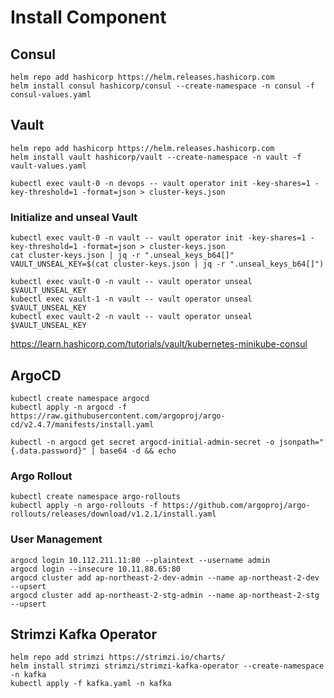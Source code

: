 
# Install Component

## Consul

```shell
helm repo add hashicorp https://helm.releases.hashicorp.com
helm install consul hashicorp/consul --create-namespace -n consul -f consul-values.yaml
```


## Vault

```shell
helm repo add hashicorp https://helm.releases.hashicorp.com
helm install vault hashicorp/vault --create-namespace -n vault -f vault-values.yaml

kubectl exec vault-0 -n devops -- vault operator init -key-shares=1 -key-threshold=1 -format=json > cluster-keys.json
```

### Initialize and unseal Vault 

```shell
kubectl exec vault-0 -n vault -- vault operator init -key-shares=1 -key-threshold=1 -format=json > cluster-keys.json
cat cluster-keys.json | jq -r ".unseal_keys_b64[]"
VAULT_UNSEAL_KEY=$(cat cluster-keys.json | jq -r ".unseal_keys_b64[]")

kubectl exec vault-0 -n vault -- vault operator unseal $VAULT_UNSEAL_KEY
kubectl exec vault-1 -n vault -- vault operator unseal $VAULT_UNSEAL_KEY
kubectl exec vault-2 -n vault -- vault operator unseal $VAULT_UNSEAL_KEY
````

https://learn.hashicorp.com/tutorials/vault/kubernetes-minikube-consul

## ArgoCD

```shell
kubectl create namespace argocd
kubectl apply -n argocd -f https://raw.githubusercontent.com/argoproj/argo-cd/v2.4.7/manifests/install.yaml

kubectl -n argocd get secret argocd-initial-admin-secret -o jsonpath="{.data.password}" | base64 -d && echo
```

### Argo Rollout

```shell
kubectl create namespace argo-rollouts
kubectl apply -n argo-rollouts -f https://github.com/argoproj/argo-rollouts/releases/download/v1.2.1/install.yaml
```

### User Management

```shell
argocd login 10.112.211.11:80 --plaintext --username admin
argocd login --insecure 10.11.88.65:80
argocd cluster add ap-northeast-2-dev-admin --name ap-northeast-2-dev --upsert
argocd cluster add ap-northeast-2-stg-admin --name ap-northeast-2-stg --upsert
```

## Strimzi Kafka Operator

```shell
helm repo add strimzi https://strimzi.io/charts/
helm install strimzi strimzi/strimzi-kafka-operator --create-namespace -n kafka
kubectl apply -f kafka.yaml -n kafka
```